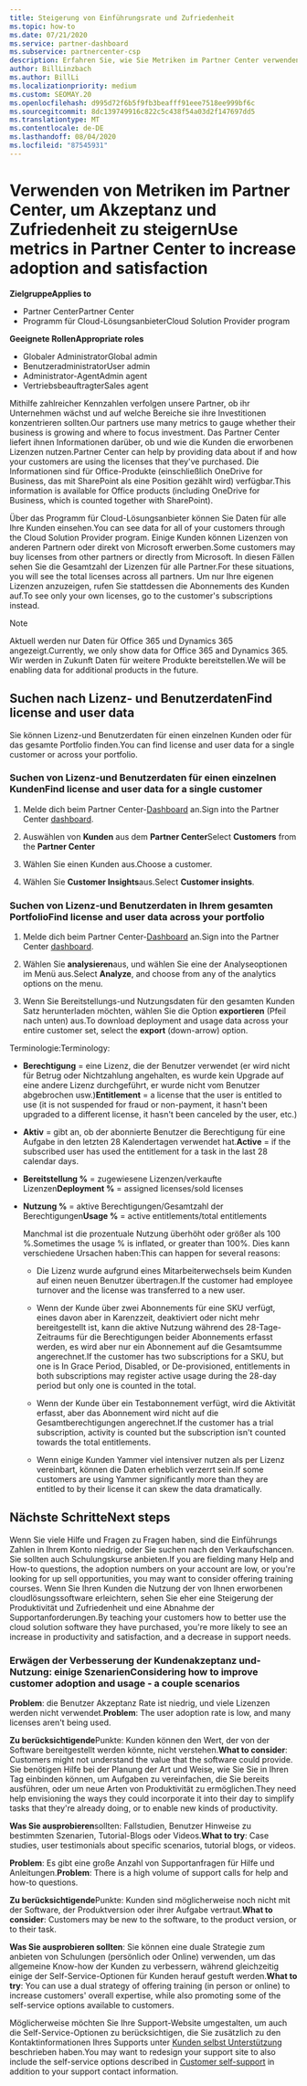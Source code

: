 ```yaml
---
title: Steigerung von Einführungsrate und Zufriedenheit
ms.topic: how-to
ms.date: 07/21/2020
ms.service: partner-dashboard
ms.subservice: partnercenter-csp
description: Erfahren Sie, wie Sie Metriken im Partner Center verwenden. Metriken können zeigen, ob Ihr Unternehmen zunimmt, wie Kunden ihre Lizenzen verwenden und wo Sie sich mit den Investitionen beschäftigen.
author: BillLinzbach
ms.author: BillLi
ms.localizationpriority: medium
ms.custom: SEOMAY.20
ms.openlocfilehash: d995d72f6b5f9fb3beafff91eee7518ee999bf6c
ms.sourcegitcommit: 8dc139749916c822c5c438f54a03d2f147697dd5
ms.translationtype: MT
ms.contentlocale: de-DE
ms.lasthandoff: 08/04/2020
ms.locfileid: "87545931"
---
```

# <a name="use-metrics-in-partner-center-to-increase-adoption-and-satisfaction"></a><span data-ttu-id="06d5c-104">Verwenden von Metriken im Partner Center, um Akzeptanz und Zufriedenheit zu steigern</span><span class="sxs-lookup"><span data-stu-id="06d5c-104">Use metrics in Partner Center to increase adoption and satisfaction</span></span>

<span data-ttu-id="06d5c-105">**Zielgruppe**</span><span class="sxs-lookup"><span data-stu-id="06d5c-105">**Applies to**</span></span>

- <span data-ttu-id="06d5c-106">Partner Center</span><span class="sxs-lookup"><span data-stu-id="06d5c-106">Partner Center</span></span>
- <span data-ttu-id="06d5c-107">Programm für Cloud-Lösungsanbieter</span><span class="sxs-lookup"><span data-stu-id="06d5c-107">Cloud Solution Provider program</span></span>

<span data-ttu-id="06d5c-108">**Geeignete Rollen**</span><span class="sxs-lookup"><span data-stu-id="06d5c-108">**Appropriate roles**</span></span>

- <span data-ttu-id="06d5c-109">Globaler Administrator</span><span class="sxs-lookup"><span data-stu-id="06d5c-109">Global admin</span></span>
- <span data-ttu-id="06d5c-110">Benutzeradministrator</span><span class="sxs-lookup"><span data-stu-id="06d5c-110">User admin</span></span>
- <span data-ttu-id="06d5c-111">Administrator-Agent</span><span class="sxs-lookup"><span data-stu-id="06d5c-111">Admin agent</span></span>
- <span data-ttu-id="06d5c-112">Vertriebsbeauftragter</span><span class="sxs-lookup"><span data-stu-id="06d5c-112">Sales agent</span></span>

<span data-ttu-id="06d5c-113">Mithilfe zahlreicher Kennzahlen verfolgen unsere Partner, ob ihr Unternehmen wächst und auf welche Bereiche sie ihre Investitionen konzentrieren sollten.</span><span class="sxs-lookup"><span data-stu-id="06d5c-113">Our partners use many metrics to gauge whether their business is growing and where to focus investment.</span></span> <span data-ttu-id="06d5c-114">Das Partner Center liefert ihnen Informationen darüber, ob und wie die Kunden die erworbenen Lizenzen nutzen.</span><span class="sxs-lookup"><span data-stu-id="06d5c-114">Partner Center can help by providing data about if and how your customers are using the licenses that they've purchased.</span></span> <span data-ttu-id="06d5c-115">Die Informationen sind für Office-Produkte (einschließlich OneDrive for Business, das mit SharePoint als eine Position gezählt wird) verfügbar.</span><span class="sxs-lookup"><span data-stu-id="06d5c-115">This information is available for Office products (including OneDrive for Business, which is counted together with SharePoint).</span></span>

<span data-ttu-id="06d5c-116">Über das Programm für Cloud-Lösungsanbieter können Sie Daten für alle Ihre Kunden einsehen.</span><span class="sxs-lookup"><span data-stu-id="06d5c-116">You can see data for all of your customers through the Cloud Solution Provider program.</span></span> <span data-ttu-id="06d5c-117">Einige Kunden können Lizenzen von anderen Partnern oder direkt von Microsoft erwerben.</span><span class="sxs-lookup"><span data-stu-id="06d5c-117">Some customers may buy licenses from other partners or directly from Microsoft.</span></span> <span data-ttu-id="06d5c-118">In diesen Fällen sehen Sie die Gesamtzahl der Lizenzen für alle Partner.</span><span class="sxs-lookup"><span data-stu-id="06d5c-118">For these situations, you will see the total licenses across all partners.</span></span> <span data-ttu-id="06d5c-119">Um nur Ihre eigenen Lizenzen anzuzeigen, rufen Sie stattdessen die Abonnements des Kunden auf.</span><span class="sxs-lookup"><span data-stu-id="06d5c-119">To see only your own licenses, go to the customer's subscriptions instead.</span></span>

> [!NOTE]  
> <span data-ttu-id="06d5c-120">Aktuell werden nur Daten für Office 365 und Dynamics 365 angezeigt.</span><span class="sxs-lookup"><span data-stu-id="06d5c-120">Currently, we only show data for Office 365 and Dynamics 365.</span></span> <span data-ttu-id="06d5c-121">Wir werden in Zukunft Daten für weitere Produkte bereitstellen.</span><span class="sxs-lookup"><span data-stu-id="06d5c-121">We will be enabling data for additional products in the future.</span></span>

## <a name="find-license-and-user-data"></a><span data-ttu-id="06d5c-122">Suchen nach Lizenz- und Benutzerdaten</span><span class="sxs-lookup"><span data-stu-id="06d5c-122">Find license and user data</span></span>

<span data-ttu-id="06d5c-123">Sie können Lizenz-und Benutzerdaten für einen einzelnen Kunden oder für das gesamte Portfolio finden.</span><span class="sxs-lookup"><span data-stu-id="06d5c-123">You can find license and user data for a single customer or across your portfolio.</span></span>

### <a name="find-license-and-user-data-for-a-single-customer"></a><span data-ttu-id="06d5c-124">Suchen von Lizenz-und Benutzerdaten für einen einzelnen Kunden</span><span class="sxs-lookup"><span data-stu-id="06d5c-124">Find license and user data for a single customer</span></span>

1. <span data-ttu-id="06d5c-125">Melde dich beim Partner Center-[Dashboard](https://partner.microsoft.com/dashboard) an.</span><span class="sxs-lookup"><span data-stu-id="06d5c-125">Sign into the Partner Center [dashboard](https://partner.microsoft.com/dashboard).</span></span>

2. <span data-ttu-id="06d5c-126">Auswählen von **Kunden** aus dem **Partner Center**</span><span class="sxs-lookup"><span data-stu-id="06d5c-126">Select **Customers** from the **Partner Center**</span></span>

3. <span data-ttu-id="06d5c-127">Wählen Sie einen Kunden aus.</span><span class="sxs-lookup"><span data-stu-id="06d5c-127">Choose a customer.</span></span>

4. <span data-ttu-id="06d5c-128">Wählen Sie **Customer Insights**aus.</span><span class="sxs-lookup"><span data-stu-id="06d5c-128">Select **Customer insights**.</span></span>

### <a name="find-license-and-user-data-across-your-portfolio"></a><span data-ttu-id="06d5c-129">Suchen von Lizenz-und Benutzerdaten in Ihrem gesamten Portfolio</span><span class="sxs-lookup"><span data-stu-id="06d5c-129">Find license and user data across your portfolio</span></span>

1. <span data-ttu-id="06d5c-130">Melde dich beim Partner Center-[Dashboard](https://partner.microsoft.com/dashboard) an.</span><span class="sxs-lookup"><span data-stu-id="06d5c-130">Sign into the Partner Center [dashboard](https://partner.microsoft.com/dashboard).</span></span>

2. <span data-ttu-id="06d5c-131">Wählen Sie **analysieren**aus, und wählen Sie eine der Analyseoptionen im Menü aus.</span><span class="sxs-lookup"><span data-stu-id="06d5c-131">Select **Analyze**, and choose from any of the analytics options on the menu.</span></span>

3. <span data-ttu-id="06d5c-132">Wenn Sie Bereitstellungs-und Nutzungsdaten für den gesamten Kunden Satz herunterladen möchten, wählen Sie die Option **exportieren** (Pfeil nach unten) aus.</span><span class="sxs-lookup"><span data-stu-id="06d5c-132">To download deployment and usage data across your entire customer set, select the **export** (down-arrow) option.</span></span>

<span data-ttu-id="06d5c-133">Terminologie:</span><span class="sxs-lookup"><span data-stu-id="06d5c-133">Terminology:</span></span>

- <span data-ttu-id="06d5c-134">**Berechtigung** = eine Lizenz, die der Benutzer verwendet (er wird nicht für Betrug oder Nichtzahlung angehalten, es wurde kein Upgrade auf eine andere Lizenz durchgeführt, er wurde nicht vom Benutzer abgebrochen usw.)</span><span class="sxs-lookup"><span data-stu-id="06d5c-134">**Entitlement** = a license that the user is entitled to use (it is not suspended for fraud or non-payment, it hasn't been upgraded to a different license, it hasn't been canceled by the user, etc.)</span></span>

- <span data-ttu-id="06d5c-135">**Aktiv** = gibt an, ob der abonnierte Benutzer die Berechtigung für eine Aufgabe in den letzten 28 Kalendertagen verwendet hat.</span><span class="sxs-lookup"><span data-stu-id="06d5c-135">**Active** = if the subscribed user has used the entitlement for a task in the last 28 calendar days.</span></span>

- <span data-ttu-id="06d5c-136">**Bereitstellung %** = zugewiesene Lizenzen/verkaufte Lizenzen</span><span class="sxs-lookup"><span data-stu-id="06d5c-136">**Deployment %** = assigned licenses/sold licenses</span></span>

- <span data-ttu-id="06d5c-137">**Nutzung %** = aktive Berechtigungen/Gesamtzahl der Berechtigungen</span><span class="sxs-lookup"><span data-stu-id="06d5c-137">**Usage %** = active entitlements/total entitlements</span></span>

   <span data-ttu-id="06d5c-138">Manchmal ist die prozentuale Nutzung überhöht oder größer als 100 %.</span><span class="sxs-lookup"><span data-stu-id="06d5c-138">Sometimes the usage % is inflated, or greater than 100%.</span></span> <span data-ttu-id="06d5c-139">Dies kann verschiedene Ursachen haben:</span><span class="sxs-lookup"><span data-stu-id="06d5c-139">This can happen for several reasons:</span></span>

  - <span data-ttu-id="06d5c-140">Die Lizenz wurde aufgrund eines Mitarbeiterwechsels beim Kunden auf einen neuen Benutzer übertragen.</span><span class="sxs-lookup"><span data-stu-id="06d5c-140">If the customer had employee turnover and the license was transferred to a new user.</span></span>

  - <span data-ttu-id="06d5c-141">Wenn der Kunde über zwei Abonnements für eine SKU verfügt, eines davon aber in Karenzzeit, deaktiviert oder nicht mehr bereitgestellt ist, kann die aktive Nutzung während des 28-Tage-Zeitraums für die Berechtigungen beider Abonnements erfasst werden, es wird aber nur ein Abonnement auf die Gesamtsumme angerechnet.</span><span class="sxs-lookup"><span data-stu-id="06d5c-141">If the customer has two subscriptions for a SKU, but one is In Grace Period, Disabled, or De-provisioned, entitlements in both subscriptions may register active usage during the 28-day period but only one is counted in the total.</span></span>

  - <span data-ttu-id="06d5c-142">Wenn der Kunde über ein Testabonnement verfügt, wird die Aktivität erfasst, aber das Abonnement wird nicht auf die Gesamtberechtigungen angerechnet.</span><span class="sxs-lookup"><span data-stu-id="06d5c-142">If the customer has a trial subscription, activity is counted but the subscription isn't counted towards the total entitlements.</span></span>

  - <span data-ttu-id="06d5c-143">Wenn einige Kunden Yammer viel intensiver nutzen als per Lizenz vereinbart, können die Daten erheblich verzerrt sein.</span><span class="sxs-lookup"><span data-stu-id="06d5c-143">If some customers are using Yammer significantly more than they are entitled to by their license it can skew the data dramatically.</span></span>

## <a name="next-steps"></a><span data-ttu-id="06d5c-144">Nächste Schritte</span><span class="sxs-lookup"><span data-stu-id="06d5c-144">Next steps</span></span>

<span data-ttu-id="06d5c-145">Wenn Sie viele Hilfe und Fragen zu Fragen haben, sind die Einführungs Zahlen in Ihrem Konto niedrig, oder Sie suchen nach den Verkaufschancen. Sie sollten auch Schulungskurse anbieten.</span><span class="sxs-lookup"><span data-stu-id="06d5c-145">If you are fielding many Help and How-to questions, the adoption numbers on your account are low, or you're looking for up sell opportunities, you may want to consider offering training courses.</span></span> <span data-ttu-id="06d5c-146">Wenn Sie Ihren Kunden die Nutzung der von Ihnen erworbenen cloudlösungssoftware erleichtern, sehen Sie eher eine Steigerung der Produktivität und Zufriedenheit und eine Abnahme der Supportanforderungen.</span><span class="sxs-lookup"><span data-stu-id="06d5c-146">By teaching your customers how to better use the cloud solution software they have purchased, you're more likely to see an increase in productivity and satisfaction, and a decrease in support needs.</span></span>

### <a name="considering-how-to-improve-customer-adoption-and-usage---a-couple-scenarios"></a><span data-ttu-id="06d5c-147">Erwägen der Verbesserung der Kundenakzeptanz und-Nutzung: einige Szenarien</span><span class="sxs-lookup"><span data-stu-id="06d5c-147">Considering how to improve customer adoption and usage - a couple scenarios</span></span>

<span data-ttu-id="06d5c-148">**Problem**: die Benutzer Akzeptanz Rate ist niedrig, und viele Lizenzen werden nicht verwendet.</span><span class="sxs-lookup"><span data-stu-id="06d5c-148">**Problem**: The user adoption rate is low, and many licenses aren't being used.</span></span>

<span data-ttu-id="06d5c-149">**Zu berücksichtigende**Punkte: Kunden können den Wert, der von der Software bereitgestellt werden könnte, nicht verstehen.</span><span class="sxs-lookup"><span data-stu-id="06d5c-149">**What to consider**: Customers might not understand the value that the software could provide.</span></span> <span data-ttu-id="06d5c-150">Sie benötigen Hilfe bei der Planung der Art und Weise, wie Sie Sie in Ihren Tag einbinden können, um Aufgaben zu vereinfachen, die Sie bereits ausführen, oder um neue Arten von Produktivität zu ermöglichen.</span><span class="sxs-lookup"><span data-stu-id="06d5c-150">They need help envisioning the ways they could incorporate it into their day to simplify tasks that they're already doing, or to enable new kinds of productivity.</span></span>

<span data-ttu-id="06d5c-151">**Was Sie ausprobieren**sollten: Fallstudien, Benutzer Hinweise zu bestimmten Szenarien, Tutorial-Blogs oder Videos.</span><span class="sxs-lookup"><span data-stu-id="06d5c-151">**What to try**: Case studies, user testimonials about specific scenarios, tutorial blogs, or videos.</span></span>

<span data-ttu-id="06d5c-152">**Problem**: Es gibt eine große Anzahl von Supportanfragen für Hilfe und Anleitungen.</span><span class="sxs-lookup"><span data-stu-id="06d5c-152">**Problem**: There is a high volume of support calls for help and how-to questions.</span></span>

<span data-ttu-id="06d5c-153">**Zu berücksichtigende**Punkte: Kunden sind möglicherweise noch nicht mit der Software, der Produktversion oder ihrer Aufgabe vertraut.</span><span class="sxs-lookup"><span data-stu-id="06d5c-153">**What to consider**: Customers may be new to the software, to the product version, or to their task.</span></span>

<span data-ttu-id="06d5c-154">**Was Sie ausprobieren sollten**: Sie können eine duale Strategie zum anbieten von Schulungen (persönlich oder Online) verwenden, um das allgemeine Know-how der Kunden zu verbessern, während gleichzeitig einige der Self-Service-Optionen für Kunden herauf gestuft werden.</span><span class="sxs-lookup"><span data-stu-id="06d5c-154">**What to try**: You can use a dual strategy of offering training (in person or online) to increase customers' overall expertise, while also promoting some of the self-service options available to customers.</span></span>

<span data-ttu-id="06d5c-155">Möglicherweise möchten Sie Ihre Support-Website umgestalten, um auch die Self-Service-Optionen zu berücksichtigen, die Sie zusätzlich zu den Kontaktinformationen Ihres Supports unter [Kunden selbst Unterstützung](customer-self-support.md) beschrieben haben.</span><span class="sxs-lookup"><span data-stu-id="06d5c-155">You may want to redesign your support site to also include the self-service options described in [Customer self-support](customer-self-support.md) in addition to your support contact information.</span></span>

